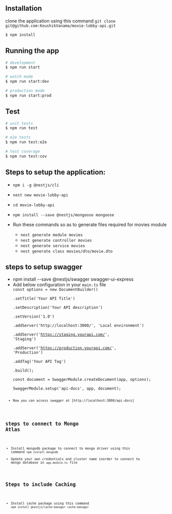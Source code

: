 
## Installation

clone the application using this command `git clone git@github.com:KoushikVanama/movie-lobby-api.git `

```bash
$ npm install
```

## Running the app

```bash
# development
$ npm run start

# watch mode
$ npm run start:dev

# production mode
$ npm run start:prod
```

## Test

```bash
# unit tests
$ npm run test

# e2e tests
$ npm run test:e2e

# test coverage
$ npm run test:cov
```

 
## Steps to setup the application:

- `npm i -g @nestjs/cli`
- `nest new movie-lobby-api`
- `cd movie-lobby-api`
- `npm install --save @nestjs/mongoose mongoose`

- Run these commands so as to generate files required for movies module
  - `nest generate module movies`
  - `nest generate controller movies`
  - `nest generate service movies`
  - `nest generate class movies/dto/movie.dto`


## steps to setup swagger
  - npm install --save @nestjs/swagger swagger-ui-express
  - Add below configuration in your `main.ts` file
    <code>
        const options = new DocumentBuilder()\
        .setTitle('Your API Title')\
        .setDescription('Your API description')\
        .setVersion('1.0')\
        .addServer('http://localhost:3000/', 'Local environment')\
        .addServer('https://staging.yourapi.com/', 'Staging')\
        .addServer('https://production.yourapi.com/', 'Production')\
        .addTag('Your API Tag')\
        .build();\
        const document = SwaggerModule.createDocument(app, options);\
        SwaggerModule.setup('api-docs', app, document);\
    <code>
  - Now you can access swagger at [http://localhost:3000/api-docs]

## steps to connect to Mongo Atlas
  - Install mongodb package to connect to mongo driver using this command `npm install mongodb`
  - Update your own credentials and cluster name inorder to connect to mongo database in `app.module.ts` file

## Steps to include Caching
  - Install cache package using this command `npm install @nestjs/cache-manager cache-manager`


